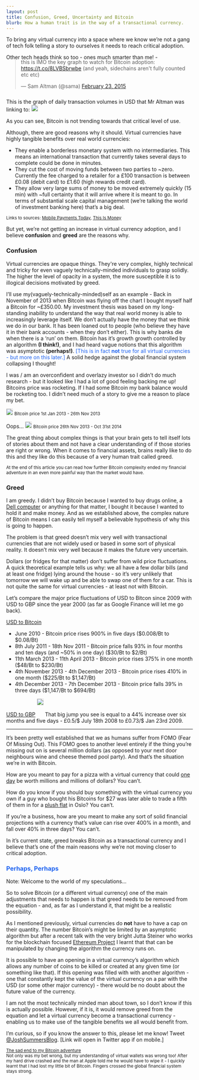```yaml
---
layout: post
title: Confusion, Greed, Uncertainty and Bitcoin
blurb: How a human trait is in the way of a transactional currency.
---
```


To bring any virtual currency into a space where we know we’re not a gang of tech folk telling a story to ourselves it needs to reach critical adoption.  

Other tech heads think so too - ones much smarter than me! -
<div style="margin-top: -18px; margin-bottom: 25px;">
<blockquote class="twitter-tweet" lang="en"><p>this is IMO the key graph to watch for Bitcoin adoption: <a href="https://t.co/8LVBSbrwbe">https://t.co/8LVBSbrwbe</a> (and yeah, sidechains aren&#39;t fully counted etc etc)</p>&mdash; Sam Altman (@sama) <a href="https://twitter.com/sama/status/569948188829831169">February 23, 2015</a></blockquote>
<script async src="//platform.twitter.com/widgets.js" charset="utf-8"></script>
</div>

This is the graph of daily transaction volumes in USD that Mr Altman was linking to:
<img src="/images/bitcoinvolume.png" style="border:1px solid #dedede;">

As you can see, Bitcoin is not trending towards that critical level of use. 

Although, there are good reasons why it should. Virtual currencies have highly tangible benefits over real world currencies:

* They enable a borderless monetary system with no intermediaries. This means an international transaction that currently takes several days to complete could be done in minutes.
* They cut the cost of moving funds between two parties to ~zero. Currently the fee charged to a retailer for a £100 transaction is between £0.08 (debit card) to £1.60 (high rewards credit card).
* They allow very large sums of money to be moved extremely quickly (15 min) with ~full certainty that it will arrive where it is meant to go. In terms of substantial scale capital management (we’re talking the world of investment banking here) that’s a big deal.

<small>Links to sources: <a href="http://www.mobilepaymentstoday.com/articles/futureofpayments-bitcoin-has-advantages-over-traditional-banking-services/" target="_blank">Mobile Payments Today</a>, <a href="http://www.thisismoney.co.uk/money/cardsloans/article-2363930/Why-pay-use-credit-debit-card.html" target="_blank">This Is Money</a></small>

But yet, we’re not getting an increase in virtual currency adoption, and I believe <span style="font-weight:bold">confusion</span> and <span style="font-weight:bold">greed</span> are the reasons why.

<h3>Confusion</h3>

Virtual currencies are opaque things. They're very complex, highly technical and tricky for even vaguely technically-minded individuals to grasp solidly. The higher the level of opacity in a system, the more susceptible it is to illogical decisions motivated by greed.

I’ll use my(vaguely-technically-minded)self as an example - Back in November of 2013 when Bitcoin was flying off the chart I bought myself half a Bitcoin for ~£350.00. My investment thesis was based on my long-standing inability to understand the way that real world money is able to increasingly leverage itself. We don’t actually have the money that we think we do in our bank. It has been loaned out to people (who believe they have it in their bank accounts - when they don’t either). This is why banks die when there is a ‘run’ on them. Bitcoin has it’s growth growth controlled by an algorithm <span style="font-weight:bold">(I think!)</span>, and I had heard vague notions that this algorithm was asymptotic <span style="font-weight:bold">(perhaps!)</span>. <span style="color:#1D62F0">[This is in fact <span style="font-weight:bold">not</span> true for all virtual currencies - but more on this later.]</span> A solid hedge against the global financial system collapsing I thought! 

I was / am an overconfident and overlazy investor so I didn’t do much research - but it looked like I had a lot of good feeling backing me up! Bitcoins price was rocketing. If I had some Bitcoin my bank balance would be rocketing too. I didn’t need much of a story to give me a reason to place my bet.

<img src="/images/jannovbitcoin.png" style="border:1px solid #dedede;">
<small>Bitcoin price 1st Jan 2013 - 26th Nov 2013</small>

Oops...
<img src="/images/novoctbitcoin.png" style="border:1px solid #dedede;"> 
<small>Bitcoin price 26th Nov 2013 - Oct 31st 2014</small>

The great thing about complex things is that your brain gets to tell itself lots of stories about them and not have a clear understanding of if those stories are right or wrong. When it comes to financial assets, brains really like to do this and they like do this because of a very human trait called greed.

<small>At the end of this article you can read how further Bitcoin complexity ended my financial adventure in an even more painful way than the market would have.</small>

<h3>Greed</h3>

I am greedy. I didn’t buy Bitcoin because I wanted to buy drugs online, a <a href="http://www.dell.com/learn/us/en/uscorp1/campaigns/bitcoin-marketing" target="_blank">Dell computer</a> or anything for that matter, I bought it because I wanted to hold it and make money. And as we established above, the complex nature of Bitcoin means I can easily tell myself a believable hypothesis of why this is going to happen.

The problem is that greed doesn’t mix very well with transactional currencies that are not widely used or based in some sort of physical reality. It doesn’t mix very well because it makes the future very uncertain. 

Dollars (or fridges for that matter) don’t suffer from wild price fluctuations. A quick theoretical example tells us why: we all have a few dollar bills (and at least one fridge) lying around the house - so it’s very unlikely that tomorrow we will wake up and be able to swap one of them for a car. This is not quite the same for virtual currencies - at least not with Bitcoin. 

Let’s compare the major price fluctuations of USD to Bitcon since 2009 with USD to GBP since the year 2000 (as far as Google Finance will let me go back).

<u>USD to Bitcoin</u><br>

* June 2010 - Bitcoin price rises 900% in five days ($0.008/Bt to $0.08/Bt)
* 8th July 2011 - 18th Nov 2011 - Bitcoin price falls 93% in four months and ten days (and ~50% in one day) ($30/Bt to $2/Bt)
* 11th March 2013 - 11th April 2013 -  Bitcoin price rises 375% in one month ($48/Bt to $230/Bt)
* 4th November 2013 - 4th December 2013 - Bitcoin price rises 410% in one month ($225/Bt to $1,147/Bt)
* 4th December 2013 - 7th December 2013 - Bitcoin price falls 39% in three days ($1,147/Bt to $694/Bt)


<u>USD to GBP</u>
<img src="/images/usdtogbp.png" style="border:1px solid #dedede; margin-bottom:30px;">
That big jump you see is equal to a 44% increase over six months and five days - £0.5/$ July 18th 2008 to £0.73/$ Jan 23rd 2009.

***

It’s been pretty well established that we as humans suffer from FOMO (Fear Of Missing Out). This FOMO goes to another level entirely if the thing you’re missing out on is several million dollars (as opposed to your next door neighbours wine and cheese themed pool party). And that’s the situation we’re in with Bitcoin. 

How are you meant to pay for a pizza with a virtual currency that could <a href="http://www.forbes.com/sites/ericmack/2013/12/23/the-bitcoin-pizza-purchase-thats-worth-7-million-today/" target="_blank">one day</a> be worth millions and millions of dollars? You can’t. 

How do you know if you should buy something with the virtual currency you own if a guy who bought his Bitcoins for $27 was later able to trade a fifth of them in for a <a href="http://www.theguardian.com/technology/2013/oct/29/bitcoin-forgotten-currency-norway-oslo-home" target="_blank">plush flat</a> in Oslo? You can’t. 

If you’re a business, how are you meant to make any sort of solid financial projections with a currency that’s value can rise over 400% in a month, and fall over 40% in three days? You can’t.

In it’s current state, greed breaks Bitcoin as a transactional currency and I believe that’s one of the main reasons why we’re not moving closer to critical adoption. 

<h3 style="color:#1D62F0">Perhaps, Perhaps</h3>

Note: Welcome to the world of my speculations...

So to solve Bitcoin (or a different virtual currency) one of the main adjustments that needs to happen is that greed needs to be removed from the equation - and, as far as I understand it, that might be a realistic possibility.

As I mentioned previously, virtual currencies do <span style="font-weight:bold">not</span> have to have a cap on their quantity. The number Bitcoin’s might be limited by an asymptotic algorithm but after a recent talk with the very bright Jutta Steiner who works for the blockchain focused <a href="https://ethereum.org/"  target="_blank">Ethereum Project</a> I learnt that that can be manipulated by changing the algorithm the currency runs on. 

It is possible to have an opening in a virtual currency’s algorithm which allows any number of coins to be killed or created at any given time (or something like that). If this opening was filled with with another algorithm - one that constantly kept the value of the virtual currency on a par with the USD (or some other major currency) - there would be no doubt about the future value of the currency. 

I am not the most technically minded man about town, so I don’t know if this is actually possible. However, if it is, it would remove greed from the equation and let a virtual currency become a transactional currency - enabling us to make use of the tangible benefits we all would benefit from.

I’m curious, so if you know the answer to this, please let me know! Tweet <a href="http://deeplink.me/twitter.com/joshsummersblog">@JoshSummersBlog</a>. [Link will open in Twitter app if on mobile.]

<small>
<u>The sad end to my Bitcoin adventure</u><br>
Not only was my bet wrong, but my understanding of virtual wallets was wrong too! After my hard drive crashed and the man at Apple told me he would have to wipe it - I quickly learnt that I had lost my little bit of Bitcoin. Fingers crossed the global financial system stays strong.
</small>